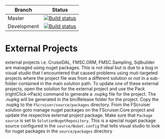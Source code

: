 |Branch |Status |
|---|---|
|Master | [![Build status](https://build.appcenter.ms/v0.1/apps/e3580fc9-71f6-4007-98a3-8645b86a684e/branches/master/badge)](https://appcenter.ms) |
|Development | [![Build status](https://build.appcenter.ms/v0.1/apps/e3580fc9-71f6-4007-98a3-8645b86a684e/branches/Development/badge)](https://appcenter.ms) | 

# External Projects
external projects i.e. CruiseDAL, FMSC.ORM, FMSC.Sampling, Sqlbuilder are managed using nuget packages. This is not ideal but is due to a bug in visual studio that I encountered that caused problems using muti-targeted projects where the project file was from a different solution or not in a sub-folder contained in the main solution path. 
To update one of these external projects, open the solution for the external project and use the Pack (rightClick->Pack) command to generate a .nupkg file for the project. The .nupkg will be generated in the bin/Release folder for the project. Copy the .nupkg to the `FScruiser/source/packages` directory. 
From the FScruiser solution goto manage nuget packages on the FScruiser.Core project and update the respective external project package. Make sure that `Package source` is set to `SolutionNugetRepository`. This is a special nuget package source configured in the `source/NuGet.config` that tells visual studio to look for nuget packages in the `source/packages` directory